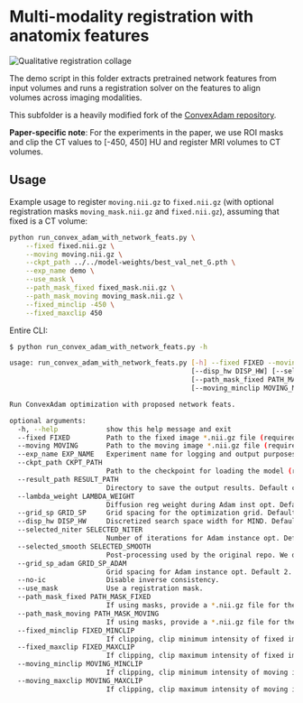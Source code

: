 # Multi-modality registration with anatomix features

![Qualitative registration collage](https://www.neeldey.com/files/qualitative-registration-v2.png)

The demo script in this folder extracts pretrained network features from input
volumes and runs a registration solver on the features to align volumes
across imaging modalities.

This subfolder is a heavily modified fork of the [ConvexAdam repository](https://github.com/multimodallearning/convexAdam).

**Paper-specific note**: For the experiments in the paper, we use ROI masks and 
clip the CT values to [-450, 450] HU and register MRI volumes to CT volumes.


## Usage

Example usage to register `moving.nii.gz` to `fixed.nii.gz` (with optional
registration masks `moving_mask.nii.gz` and `fixed.nii.gz`), assuming that 
fixed is a CT volume:
```bash
python run_convex_adam_with_network_feats.py \
    --fixed fixed.nii.gz \
    --moving moving.nii.gz \
    --ckpt_path ../../model-weights/best_val_net_G.pth \
    --exp_name demo \
    --use_mask \
    --path_mask_fixed fixed_mask.nii.gz \
    --path_mask_moving moving_mask.nii.gz \
    --fixed_minclip -450 \
    --fixed_maxclip 450
```

Entire CLI:
```bash
$ python run_convex_adam_with_network_feats.py -h

usage: run_convex_adam_with_network_feats.py [-h] --fixed FIXED --moving MOVING --exp_name EXP_NAME --ckpt_path CKPT_PATH [--result_path RESULT_PATH] [--lambda_weight LAMBDA_WEIGHT] [--grid_sp GRID_SP]
                                             [--disp_hw DISP_HW] [--selected_niter SELECTED_NITER] [--selected_smooth SELECTED_SMOOTH] [--grid_sp_adam GRID_SP_ADAM] [--no-ic] [--use_mask]
                                             [--path_mask_fixed PATH_MASK_FIXED] [--path_mask_moving PATH_MASK_MOVING] [--fixed_minclip FIXED_MINCLIP] [--fixed_maxclip FIXED_MAXCLIP]
                                             [--moving_minclip MOVING_MINCLIP] [--moving_maxclip MOVING_MAXCLIP]

Run ConvexAdam optimization with proposed network feats.

optional arguments:
  -h, --help            show this help message and exit
  --fixed FIXED         Path to the fixed image *.nii.gz file (required).
  --moving MOVING       Path to the moving image *.nii.gz file (required).
  --exp_name EXP_NAME   Experiment name for logging and output purposes (required).
  --ckpt_path CKPT_PATH
                        Path to the checkpoint for loading the model (required).
  --result_path RESULT_PATH
                        Directory to save the output results. Default current directory.
  --lambda_weight LAMBDA_WEIGHT
                        Diffusion reg weight during Adam inst opt. Default is 0.75
  --grid_sp GRID_SP     Grid spacing for the optimization grid. Default is 2.
  --disp_hw DISP_HW     Discretized search space width for MIND. Default 1.
  --selected_niter SELECTED_NITER
                        Number of iterations for Adam instance opt. Default is 80.
  --selected_smooth SELECTED_SMOOTH
                        Post-processing used by the original repo. We dont use it.
  --grid_sp_adam GRID_SP_ADAM
                        Grid spacing for Adam instance opt. Default 2.
  --no-ic               Disable inverse consistency.
  --use_mask            Use a registration mask.
  --path_mask_fixed PATH_MASK_FIXED
                        If using masks, provide a *.nii.gz file for the fixed img.
  --path_mask_moving PATH_MASK_MOVING
                        If using masks, provide a *.nii.gz file for the moving img.
  --fixed_minclip FIXED_MINCLIP
                        If clipping, clip minimum intensity of fixed img to this val.
  --fixed_maxclip FIXED_MAXCLIP
                        If clipping, clip maximum intensity of fixed img to this val.
  --moving_minclip MOVING_MINCLIP
                        If clipping, clip minimum intensity of moving img to this val.
  --moving_maxclip MOVING_MAXCLIP
                        If clipping, clip maximum intensity of moving img to this val.
```